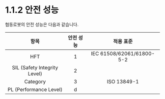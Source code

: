 # 1.1.2 안전 성능

협동로봇의 안전 성능은 다음과 같습니다.

| **항목** | **안전 성능** | **적용 표준** |
| :---: | :---: | :---: |
| HFT | 1 | IEC 61508/62061/61800-5-2 |
| SIL \(Safety Integrity Level\) | 2 |  |
| Category | 3 | ISO 13849-1 |
| PL \(Performance Level\) | d |  |

